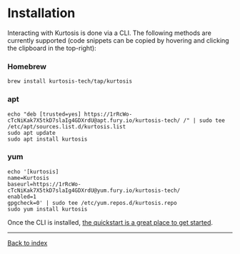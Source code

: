 Installation
============
Interacting with Kurtosis is done via a CLI. The following methods are currently supported (code snippets can be copied by hovering and clicking the clipboard in the top-right):

### Homebrew
```
brew install kurtosis-tech/tap/kurtosis
```

### apt
```
echo "deb [trusted=yes] https://1rRcWo-cTcNiKak7X5tkD7slaIg4GDXrdU@apt.fury.io/kurtosis-tech/ /" | sudo tee /etc/apt/sources.list.d/kurtosis.list
sudo apt update
sudo apt install kurtosis
```

### yum
```
echo '[kurtosis]
name=Kurtosis
baseurl=https://1rRcWo-cTcNiKak7X5tkD7slaIg4GDXrdU@yum.fury.io/kurtosis-tech/
enabled=1
gpgcheck=0' | sudo tee /etc/yum.repos.d/kurtosis.repo
sudo yum install kurtosis
```

Once the CLI is installed, [the quickstart is a great place to get started][quickstart].

---

[Back to index](https://docs.kurtosistech.com)

[lib-documentation]: ./kurtosis-client/lib-documentation
[quickstart]: https://github.com/kurtosis-tech/kurtosis-onboarding-experience/tree/master#kurtosis-ethereum-quickstart
